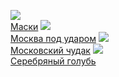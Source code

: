 ![](/books/prose_classic/Андрей%20Белый/Маски.jpg)  
[Маски](/books/prose_classic/Андрей%20Белый/Маски)
![](/books/prose_classic/Андрей%20Белый/Москва%20под%20ударом.jpg)  
[Москва под ударом](/books/prose_classic/Андрей%20Белый/Москва%20под%20ударом)
![](/books/prose_classic/Андрей%20Белый/Московский%20чудак.jpg)  
[Московский чудак](/books/prose_classic/Андрей%20Белый/Московский%20чудак)
![](/books/prose_classic/Андрей%20Белый/Серебряный%20голубь.jpg)  
[Серебряный голубь](/books/prose_classic/Андрей%20Белый/Серебряный%20голубь)